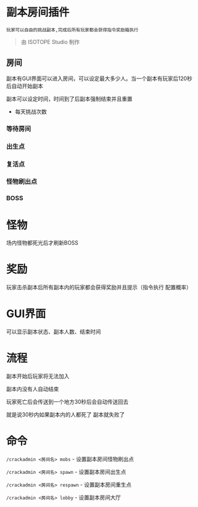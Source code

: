 # 副本房间插件

	玩家可以自由的挑战副本,完成后所有玩家都会获得指令奖励箱执行
	
> 由 ISOTOPE Studio 制作

## 房间
副本有GUI界面可以进入房间，可以设定最大多少人。当一个副本有玩家后120秒后自动开始副本
	
副本可以设定时间，时间到了后副本强制结束并且重置

- 每天挑战次数

### 等待房间

### 出生点

### 复活点

### 怪物刷出点

### BOSS

# 怪物
场内怪物都死光后才刷新BOSS

# 奖励
玩家击杀副本后所有副本内的玩家都会获得奖励并且提示（指令执行 配置概率）

# GUI界面
可以显示副本状态、副本人数、结束时间

# 流程
副本开始后玩家将无法加入

副本内没有人自动结束

玩家死亡后会传送到一个地方30秒后会自动传送回去

就是说30秒内如果副本内的人都死了 副本就失败了

# 命令

`/crackadmin <房间名> mobs` -   设置副本房间怪物刷出点

`/crackadmin <房间名> spawn` - 设置副本房间出生点

`/crackadmin <房间名> respawn` - 设置副本房间重生点

`/crackadmin <房间名> lobby` - 设置副本房间大厅
